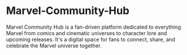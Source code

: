 # Marvel-Community-Hub
Marvel Community Hub is a fan-driven platform dedicated to everything Marvel from comics and cinematic universes to character lore and upcoming releases. It's a digital space for fans to connect, share, and celebrate the Marvel universe together.
